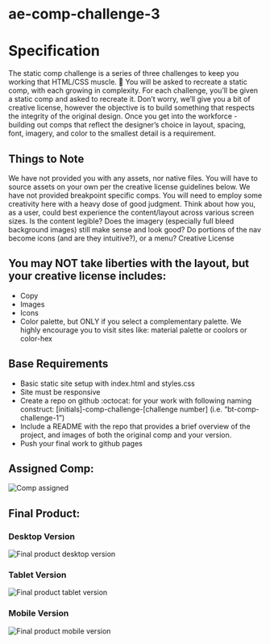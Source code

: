 # ae-comp-challenge-3


# Specification
The static comp challenge is a series of three challenges to keep you working that HTML/CSS muscle. :muscle: You will be asked to recreate a static comp, with each growing in complexity. For each challenge, you’ll be given a static comp and asked to recreate it. Don’t worry, we’ll give you a bit of creative license, however the objective is to build something that respects the integrity of the original design. Once you get into the workforce - building out comps that reflect the designer’s choice in layout, spacing, font, imagery, and color to the smallest detail is a requirement.

## Things to Note
We have not provided you with any assets, nor native files. You will have to source assets on your own per the creative license guidelines below.
We have not provided breakpoint specific comps. You will need to employ some creativity here with a heavy dose of good judgment. Think about how you, as a user, could best experience the content/layout across various screen sizes. Is the content legible? Does the imagery (especially full bleed background images) still make sense and look good? Do portions of the nav become icons (and are they intuitive?), or a menu?
Creative License

## You may NOT take liberties with the layout, but your creative license includes:

* Copy
* Images
* Icons
* Color palette, but ONLY if you select a complementary palette. We highly encourage you to visit sites like: material palette or coolors or color-hex

## Base Requirements
* Basic static site setup with index.html and styles.css
* Site must be responsive
* Create a repo on github :octocat: for your work with following naming construct: [initials]-comp-challenge-[challenge number] (i.e. “bt-comp-challenge-1”)
* Include a README with the repo that provides a brief overview of the project, and images of both the original comp and your version.
* Push your final work to github pages


## Assigned Comp:
![Comp assigned](https://github.com/alexanderela/ae-comp-challenge-3/blob/master/Final_Product/Original_Assigned_Comp.jpg)

## Final Product:
### Desktop Version
![Final product desktop version](https://github.com/alexanderela/ae-comp-challenge-3/blob/master/Final_Product/AEla_Static_Comp_3_Desktop.png)

### Tablet Version
![Final product tablet version](https://github.com/alexanderela/ae-comp-challenge-3/blob/master/Final_Product/AEla_Static_Comp_3_iPad.png)

### Mobile Version
![Final product mobile version](https://github.com/alexanderela/ae-comp-challenge-3/blob/master/Final_Product/AEla_Static_Comp_3_iPhone_5.png)
